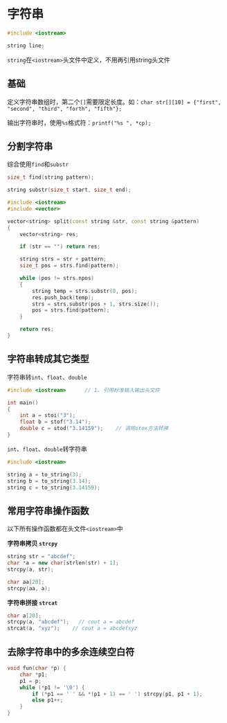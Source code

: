 # 字符串

```cpp
#include <iostream>

string line;
```
`string`在`<iostream>`头文件中定义，不用再引用string头文件  

## 基础
定义字符串数组时，第二个`[]`需要限定长度。如：`char str[][10] = {"first", "second", "third", "forth", "fifth"};`  

输出字符串时，使用`%s`格式符：`printf("%s ", *cp);`  

## 分割字符串

综合使用`find`和`substr`  

```cpp
size_t find(string pattern);

string substr(size_t start, size_t end);
```

```cpp
#include <iostream>
#include <vector>

vector<string> split(const string &str, const string &pattern)
{
    vector<string> res;

    if (str == "") return res;

    string strs = str + pattern;
    size_t pos = strs.find(pattern);

    while (pos != strs.npos)
    {
        string temp = strs.substr(0, pos);
        res.push_back(temp);
        strs = strs.substr(pos + 1, strs.size());
        pos = strs.find(pattern);
    }

    return res;
}
```

## 字符串转成其它类型

字符串转`int`、`float`、`double`  
```cpp
#include <iostream>      // 1. 引用标准输入输出头文件

int main()
{
    int a = stoi("3");
    float b = stof("3.14");
    double c = stod("3.14159");    // 调用stox方法转换
}
```

`int`、`float`、`double`转字符串  
```cpp
#include <iostream>

string a = to_string(3);
string b = to_string(3.14);
string c = to_string(3.14159);
```

## 常用字符串操作函数

以下所有操作函数都在头文件`<iostream>`中

**字符串拷贝 `strcpy`**
```cpp
string str = "abcdef";
char *a = new char[strlen(str) + 1];
strcpy(a, str);

char aa[20];
strcpy(aa, a);
```

**字符串拼接 `strcat`**
```cpp
char a[20];
strcpy(a, "abcdef");   // cout a = abcdef
strcat(a, "xyz");    // cout a = abcdefxyz
```

## 去除字符串中的多余连续空白符
```cpp
void fun(char *p) {
    char *p1;
    p1 = p;
    while (*p1 != '\0') {
        if (*p1 == ' ' && *(p1 + 1) == ' ') strcpy(p1, p1 + 1);
        else p1++;
    }
}
```
